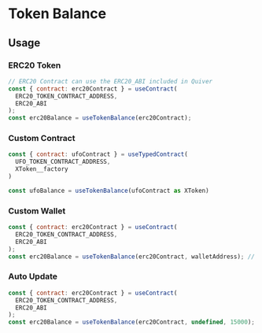 # Token Balance

## Usage

### ERC20 Token

```jsx
// ERC20 Contract can use the ERC20_ABI included in Quiver
const { contract: erc20Contract } = useContract(
  ERC20_TOKEN_CONTRACT_ADDRESS,
  ERC20_ABI
);
const erc20Balance = useTokenBalance(erc20Contract);
```

### Custom Contract

```jsx
const { contract: ufoContract } = useTypedContract(
  UFO_TOKEN_CONTRACT_ADDRESS,
  XToken__factory
)

const ufoBalance = useTokenBalance(ufoContract as XToken)

```

### Custom Wallet

```jsx
const { contract: erc20Contract } = useContract(
  ERC20_TOKEN_CONTRACT_ADDRESS,
  ERC20_ABI
);
const erc20Balance = useTokenBalance(erc20Contract, walletAddress); // by default it uses the connected wallet
```

### Auto Update

```jsx
const { contract: erc20Contract } = useContract(
  ERC20_TOKEN_CONTRACT_ADDRESS,
  ERC20_ABI
);
const erc20Balance = useTokenBalance(erc20Contract, undefined, 15000); // auto update every 15 seconds
```
